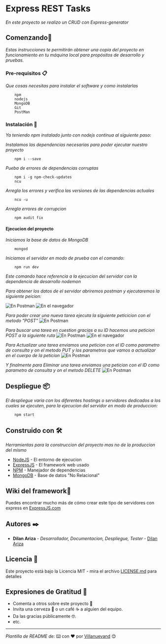 # Express REST Tasks

_En este proyecto se realizo un CRUD con Express-generator_

## Comenzando🚀

_Estas instrucciones te permitirán obtener una copia del proyecto en funcionamiento en tu máquina local para propósitos de desarrollo y pruebas._



### Pre-requisitos 📋

_Que cosas necesitas para instalar el software y como instalarlas_


```
    npm
    nodejs
    MongoDB
    Git
    PostMan
```

### Instalación 🔧

_Ya teniendo npm instalado junto con nodejs continua al siguiente paso:_

_Instalamos las dependencias necesarias para poder ejecutar nuestro proyecto_

```
    npm i --save
```

_Pueba de errores de dependencias corruptas_

```
    npm i -g npm-check-updates
    ncu
```

_Arregla los errores y verifica las versiones de las dependencias actuales_

```
    ncu -u
```

_Arregla errores de corrupcion_

```
    npm audit fix
```

#### Ejecucion del proyecto

_Iniciamos la base de datos de MongoDB_

```
    mongod
```

_Iniciamos el servidor en modo de prueba con el comando:_

```
    npm run dev
```


_Este comando hace referencia a la ejecucion del servidor con la dependencia de desarrollo nodemon_



_Para obtener los datos de el servidor abriremos postman y ejecutaremos la siguiente peicion:_

![En Postman](examples/imgs/GetAllTasks.png)
![En el navegador](examples/imgs/GetAllTasksBrowser.png)

_Para poder crear una nueva tarea ejecuta la siguiente peticicion con el metodo "POST"_
![En Postman](examples/imgs/CreateATask.png)

_Para buscar una tarea en cuestion gracias a su ID hacemos una peticion POST a la siguiente ruta_
![En Postman](examples/imgs/GetATask.png)
![En el navegador](examples/imgs/GetATaskBrowser.png)

_Para Actualizar una tarea enviamos una peticion con el ID como parametro de consulta y on el metodo PUT y los parametros que vamos a actualizar en el cuerpo de la peticion_
![En Postman](examples/imgs/UpdateATask.png)


_Y finalmente para Eliminar una tarea enviamos una peticion con el ID como parametro de consulta y on el metodo DELETE_
![En Postman](examples/imgs/DeleteATask.png)


## Despliegue 📦

_El despliegue varia con los diferentes hostings o servidores dedicados a los cuales se ejecuten, para la ejecucion del servidor en modo de produccion:_

```
    npm start
```

## Construido con 🛠️

_Herramientas para la construccion del proyecto mas no de la produccion del mismo_

* [NodeJS](https://nodejs.org/en/docs/) - El entorno de ejecucion
* [ExpressJS](https://expressjs.com/) - El framework web usado
* [NPM](https://docs.npmjs.com/) - Manejador de dependencias
* [MongoDB](https://docs.mongodb.com/manual/) - Base de datos "No Relacional"

## Wiki del framework📖

Puedes encontrar mucho más de cómo crear este tipo de servidores con express en [ExpressJS.com](https://expressjs.com)


## Autores ✒️

* **Dilan Ariza** - *Desarrollador, Documentacion, Despliegue, Tester* - [Dilan Ariza](https://github.com/DilanAriza)


## Licencia 📄

Este proyecto está bajo la Licencia MIT - mira el archivo [LICENSE.md](LICENSE.md) para detalles

## Expresiones de Gratitud 🎁

* Comenta a otros sobre este proyecto 📢
* Invita una cerveza 🍺 o un café ☕ a alguien del equipo. 
* Da las gracias públicamente 🤓.
* etc.


---
_Plantilla de README de:_
⌨️ con ❤️ por [Villanuevand](https://github.com/Villanuevand) 😊
